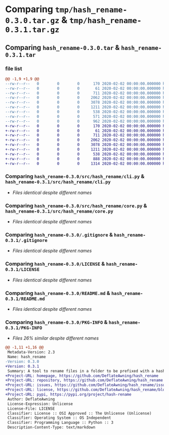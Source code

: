 # Comparing `tmp/hash_rename-0.3.0.tar.gz` & `tmp/hash_rename-0.3.1.tar.gz`

## Comparing `hash_rename-0.3.0.tar` & `hash_rename-0.3.1.tar`

### file list

```diff
@@ -1,9 +1,9 @@
--rw-r--r--   0        0        0      170 2020-02-02 00:00:00.000000 hash_rename-0.3.0/src/hash_rename/__init__.py
--rw-r--r--   0        0        0       61 2020-02-02 00:00:00.000000 hash_rename-0.3.0/src/hash_rename/__main__.py
--rw-r--r--   0        0        0      711 2020-02-02 00:00:00.000000 hash_rename-0.3.0/src/hash_rename/cli.py
--rw-r--r--   0        0        0     2062 2020-02-02 00:00:00.000000 hash_rename-0.3.0/src/hash_rename/core.py
--rw-r--r--   0        0        0     3078 2020-02-02 00:00:00.000000 hash_rename-0.3.0/.gitignore
--rw-r--r--   0        0        0     1211 2020-02-02 00:00:00.000000 hash_rename-0.3.0/LICENSE
--rw-r--r--   0        0        0      538 2020-02-02 00:00:00.000000 hash_rename-0.3.0/README.md
--rw-r--r--   0        0        0      571 2020-02-02 00:00:00.000000 hash_rename-0.3.0/pyproject.toml
--rw-r--r--   0        0        0      962 2020-02-02 00:00:00.000000 hash_rename-0.3.0/PKG-INFO
+-rw-r--r--   0        0        0      170 2020-02-02 00:00:00.000000 hash_rename-0.3.1/src/hash_rename/__init__.py
+-rw-r--r--   0        0        0       61 2020-02-02 00:00:00.000000 hash_rename-0.3.1/src/hash_rename/__main__.py
+-rw-r--r--   0        0        0      711 2020-02-02 00:00:00.000000 hash_rename-0.3.1/src/hash_rename/cli.py
+-rw-r--r--   0        0        0     2062 2020-02-02 00:00:00.000000 hash_rename-0.3.1/src/hash_rename/core.py
+-rw-r--r--   0        0        0     3078 2020-02-02 00:00:00.000000 hash_rename-0.3.1/.gitignore
+-rw-r--r--   0        0        0     1211 2020-02-02 00:00:00.000000 hash_rename-0.3.1/LICENSE
+-rw-r--r--   0        0        0      538 2020-02-02 00:00:00.000000 hash_rename-0.3.1/README.md
+-rw-r--r--   0        0        0      888 2020-02-02 00:00:00.000000 hash_rename-0.3.1/pyproject.toml
+-rw-r--r--   0        0        0     1314 2020-02-02 00:00:00.000000 hash_rename-0.3.1/PKG-INFO
```

### Comparing `hash_rename-0.3.0/src/hash_rename/cli.py` & `hash_rename-0.3.1/src/hash_rename/cli.py`

 * *Files identical despite different names*

### Comparing `hash_rename-0.3.0/src/hash_rename/core.py` & `hash_rename-0.3.1/src/hash_rename/core.py`

 * *Files identical despite different names*

### Comparing `hash_rename-0.3.0/.gitignore` & `hash_rename-0.3.1/.gitignore`

 * *Files identical despite different names*

### Comparing `hash_rename-0.3.0/LICENSE` & `hash_rename-0.3.1/LICENSE`

 * *Files identical despite different names*

### Comparing `hash_rename-0.3.0/README.md` & `hash_rename-0.3.1/README.md`

 * *Files identical despite different names*

### Comparing `hash_rename-0.3.0/PKG-INFO` & `hash_rename-0.3.1/PKG-INFO`

 * *Files 26% similar despite different names*

```diff
@@ -1,11 +1,16 @@
 Metadata-Version: 2.3
 Name: hash_rename
-Version: 0.3.0
+Version: 0.3.1
 Summary: A tool to rename files in a folder to be prefixed with a hash of the file's contents
+Project-URL: homepage, https://github.com/DeflateAwning/hash_rename
+Project-URL: repository, https://github.com/DeflateAwning/hash_rename
+Project-URL: issues, https://github.com/DeflateAwning/hash_rename/issues
+Project-URL: license, https://github.com/DeflateAwning/hash_rename/blob/main/LICENSE
+Project-URL: pypi, https://pypi.org/project/hash-rename
 Author: DeflateAwning
 License-Expression: Unlicense
 License-File: LICENSE
 Classifier: License :: OSI Approved :: The Unlicense (Unlicense)
 Classifier: Operating System :: OS Independent
 Classifier: Programming Language :: Python :: 3
 Description-Content-Type: text/markdown
```

